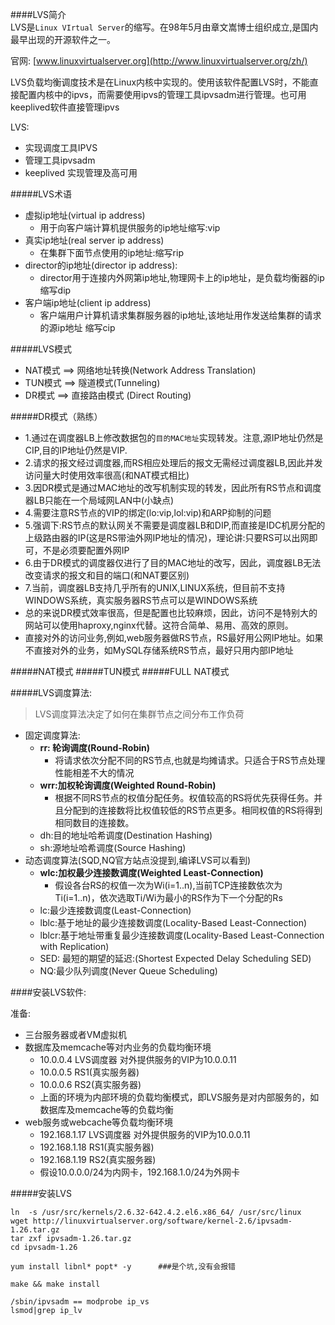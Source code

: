####LVS简介      
LVS是`Linux VIrtual Server`的缩写。在98年5月由章文嵩博士组织成立,是国内最早出现的开源软件之一。   

官网:
[www.linuxvirtualserver.org](http://www.linuxvirtualserver.org/zh/)       
      
LVS负载均衡调度技术是在Linux内核中实现的。使用该软件配置LVS时，不能直接配置内核中的ipvs，而需要使用ipvs的管理工具ipvsadm进行管理。也可用keeplived软件直接管理ipvs      
      
LVS:

* 实现调度工具IPVS      
* 管理工具ipvsadm     
* keeplived 实现管理及高可用      

#####LVS术语        
      
* 虚拟ip地址(virtual ip address)      
    * 用于向客户端计算机提供服务的ip地址缩写:vip        
* 真实ip地址(real server ip address)      
    * 在集群下面节点使用的ip地址:缩写rip        
* director的ip地址(director ip address):         
    * director用于连接内外网第ip地址,物理网卡上的ip地址，是负载均衡器的ip 缩写dip     
* 客户端ip地址(client ip address)      
    * 客户端用户计算机请求集群服务器的ip地址,该地址用作发送给集群的请求的源ip地址 缩写cip      
      
#####LVS模式        
      
* NAT模式 ==> 网络地址转换(Network Address Translation)       
* TUN模式 ==> 隧道模式(Tunneling)       
* DR模式  ==> 直接路由模式 (Direct Routing)       
      
#####DR模式（熟练）

* 1.通过在调度器LB上修改数据包的`目的MAC地址`实现转发。注意,源IP地址仍然是CIP,目的IP地址仍然是VIP.
* 2.请求的报文经过调度器,而RS相应处理后的报文无需经过调度器LB,因此并发访问量大时使用效率很高(和NAT模式相比)
* 3.因DR模式是通过MAC地址的改写机制实现的转发，因此所有RS节点和调度器LB只能在一个局域网LAN中(小缺点)
* 4.需要注意RS节点的VIP的绑定(lo:vip,lol:vip)和ARP抑制的问题
* 5.强调下:RS节点的默认网关不需要是调度器LB和DIP,而直接是IDC机房分配的上级路由器的IP(这是RS带油外网IP地址的情况)，理论讲:只要RS可以出网即可，不是必须要配置外网IP
* 6.由于DR模式的调度器仅进行了目的MAC地址的改写，因此，调度器LB无法改变请求的报文和目的端口(和NAT要区别)
* 7.当前，调度器LB支持几乎所有的UNIX,LINUX系统，但目前不支持WINDOWS系统，真实服务器RS节点可以是WINDOWS系统
* 总的来说DR模式效率很高，但是配置也比较麻烦，因此，访问不是特别大的网站可以使用haproxy,nginx代替。这符合简单、易用、高效的原则。
* 直接对外的访问业务,例如,web服务器做RS节点，RS最好用公网IP地址。如果不直接对外的业务，如MySQL存储系统RS节点，最好只用内部IP地址

#####NAT模式
#####TUN模式
#####FULL NAT模式

#####LVS调度算法:

>LVS调度算法决定了如何在集群节点之间分布工作负荷

* 固定调度算法:
    - **rr: 轮询调度(Round-Robin)**
        + 将请求依次分配不同的RS节点,也就是均摊请求。只适合于RS节点处理性能相差不大的情况
    - **wrr:加权轮询调度(Weighted Round-Robin)**
        + 根据不同RS节点的权值分配任务。权值较高的RS将优先获得任务。并且分配到的连接数将比权值较低的RS节点更多。相同权值的RS将得到相同数目的连接数。
    - dh:目的地址哈希调度(Destination Hashing)
    - sh:源地址哈希调度(Source Hashing)
* 动态调度算法(SQD,NQ官方站点没提到,编译LVS可以看到)
    - **wlc:加权最少连接数调度(Weighted Least-Connection)**
        + 假设各台RS的权值一次为Wi(i=1..n),当前TCP连接数依次为Ti(i=1..n)，依次选取Ti/Wi为最小的RS作为下一个分配的Rs
    - lc:最少连接数调度(Least-Connection)
    - lblc:基于地址的最少连接数调度(Locality-Based Least-Connection)
    - lblcr:基于地址带重复最少连接数调度(Locality-Based Least-Connection with Replication)
    - SED: 最短的期望的延迟:(Shortest Expected Delay Scheduling SED)
    - NQ:最少队列调度(Never Queue Scheduling)

####安装LVS软件:

准备:

* 三台服务器或者VM虚拟机
* 数据库及memcache等对内业务的负载均衡环境
    - 10.0.0.4  LVS调度器  对外提供服务的VIP为10.0.0.11
    - 10.0.0.5  RS1(真实服务器)
    - 10.0.0.6  RS2(真实服务器)
    - 上面的环境为内部环境的负载均衡模式，即LVS服务是对内部服务的，如数据库及memcache等的负载均衡
* web服务或webcache等负载均衡环境
    - 192.168.1.17  LVS调度器  对外提供服务的VIP为10.0.0.11
    - 192.168.1.18  RS1(真实服务器)
    - 192.168.1.19  RS2(真实服务器)
    - 假设10.0.0.0/24为内网卡，192.168.1.0/24为外网卡


#####安装LVS


```
ln  -s /usr/src/kernels/2.6.32-642.4.2.el6.x86_64/ /usr/src/linux
wget http://linuxvirtualserver.org/software/kernel-2.6/ipvsadm-1.26.tar.gz
tar zxf ipvsadm-1.26.tar.gz 
cd ipvsadm-1.26

yum install libnl* popt* -y      ###是个坑,没有会报错

make && make install

/sbin/ipvsadm == modprobe ip_vs
lsmod|grep ip_lv
```
